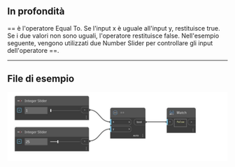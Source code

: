 ## In profondità
== è l'operatore Equal To. Se l'input x è uguale all'input y, restituisce true. Se i due valori non sono uguali, l'operatore restituisce false. Nell'esempio seguente, vengono utilizzati due Number Slider per controllare gli input dell'operatore ==.
___
## File di esempio

![EqualTo](./CoreNodeModels.Equals_img.jpg)

